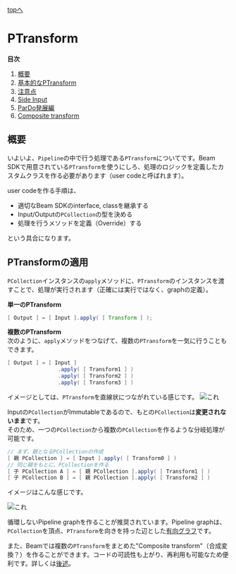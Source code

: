 [topへ](../index.md)

# PTransform
**目次**

1. [概要](#overview)
2. [基本的なPTransform](./core.md)
3. [注意点](./warnings.md)
4. [Side Input](./sideInput.md)
5. [ParDo発展編](./pardo2.md)
6. [Composite transform](./composite.md)

## <span class="lhead" id="overview">概要</span>
いよいよ、`Pipeline`の中で行う処理である`PTransform`についてです。Beam SDKで用意されている`PTransform`を使うにしろ、処理のロジックを定義したカスタムクラスを作る必要があります（user codeと呼ばれます）。

user codeを作る手順は、

- 適切なBeam SDKのinterface, classを継承する
- Input/Outputの`PCollection`の型を決める
- 処理を行うメソッドを定義（Override）する

という具合になります。

## PTransformの適用
`PCollection`インスタンスの`apply`メソッドに、`PTransform`のインスタンスを渡すことで、処理が実行されます（正確には実行ではなく、graphの定義）。

**単一のPTransform**

```java
[ Output ] = [ Input ].apply( [ Transform ] );
```

**複数のPTransform**  
次のように、`apply`メソッドをつなげて、複数の`PTransform`を一気に行うこともできます。

```java
[ Output ] = [ Input ]
                .apply( [ Transform1 ] )
                .apply( [ Transform2 ] )
                .apply( [ Transform3 ] )
```

イメージとしては、`PTransform`を直線状につながれている感じです。
![これ](https://beam.apache.org/images/design-your-pipeline-linear.png)


Inputの`PCollection`がImmutableであるので、もとの`PCollection`は**変更されないまま**です。  
そのため、一つの`PCollection`から複数の`PCollection`を作るような分岐処理が可能です。

```java
// まず、親となるPCollectionの作成
[ 親 PCollection ] = [ Input ].apply( [ Transform0 ] )
// 同じ親をもとに、PCollectionを作る
[ 子 PCollection A ] = [ 親 PCollection ].apply( [ Transform1 ] )
[ 子 PCollection B ] = [ 親 PCollection ].apply( [ Transform2 ] )
```

イメージはこんな感じです。

![これ](https://beam.apache.org/images/design-your-pipeline-multiple-pcollections.png)

循環しないPipeline graphを作ることが推奨されています。Pipeline graphは、`PCollection`を頂点、`PTransform`を向きを持った辺とした[有向グラフ](https://jp.mathworks.com/help/matlab/math/directed-and-undirected-graphs.html)です。

また、Beamでは複数の`PTransform`をまとめた"Composite transform"（合成変換？）を作ることができます。コードの可読性も上がり、再利用も可能なため便利です。詳しくは[後述](./composite.md)。